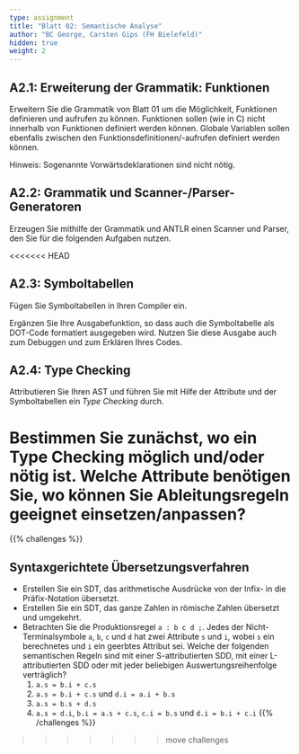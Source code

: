 ```yaml
---
type: assignment
title: "Blatt 02: Semantische Analyse"
author: "BC George, Carsten Gips (FH Bielefeld)"
hidden: true
weight: 2
---
```



## A2.1: Erweiterung der Grammatik: Funktionen

Erweitern Sie die Grammatik von Blatt 01 um die Möglichkeit, Funktionen definieren und aufrufen zu
können. Funktionen sollen (wie in C) nicht innerhalb von Funktionen definiert werden können.
Globale Variablen sollen ebenfalls zwischen den Funktionsdefinitionen/-aufrufen definiert werden
können.

Hinweis: Sogenannte Vorwärtsdeklarationen sind nicht nötig.


## A2.2: Grammatik und Scanner-/Parser-Generatoren

Erzeugen Sie mithilfe der Grammatik und ANTLR einen Scanner und Parser, den Sie für die folgenden
Aufgaben nutzen.


<<<<<<< HEAD
## A2.3: Symboltabellen

Fügen Sie Symboltabellen in Ihren Compiler ein.

Ergänzen Sie Ihre Ausgabefunktion, so dass auch die Symboltabelle als DOT-Code formatiert ausgegeben wird.
Nutzen Sie diese Ausgabe auch zum Debuggen und zum Erklären Ihres Codes.


## A2.4: Type Checking

Attributieren Sie Ihren AST und führen Sie mit Hilfe der Attribute und der Symboltabellen ein *Type Checking*
durch.

Bestimmen Sie zunächst, wo ein Type Checking möglich und/oder nötig ist. Welche Attribute benötigen Sie,
wo können Sie Ableitungsregeln geeignet einsetzen/anpassen?
=======
{{% challenges %}}
## Syntaxgerichtete Übersetzungsverfahren

*   Erstellen Sie ein SDT, das arithmetische Ausdrücke von der Infix- in die Präfix-Notation übersetzt.
*   Erstellen Sie ein SDT, das ganze Zahlen in römische Zahlen übersetzt und umgekehrt.
*   Betrachten Sie die Produktionsregel `a : b c d ;`. Jedes der Nicht-Terminalsymbole `a`, `b`, `c` und
    `d` hat zwei Attribute `s` und `i`, wobei `s` ein berechnetes und `i` ein geerbtes Attribut sei.
    Welche der folgenden semantischen Regeln sind mit einer S-attributierten SDD, mit einer L-attributierten
    SDD oder mit jeder beliebigen Auswertungsreihenfolge verträglich?
    1.  `a.s = b.i + c.s`
    2.  `a.s = b.i + c.s` und `d.i = a.i + b.s`
    3.  `a.s = b.s + d.s`
    4.  `a.s = d.i`, `b.i = a.s + c.s`, `c.i = b.s` und `d.i = b.i + c.i`
{{% /challenges %}}
>>>>>>> move challenges
